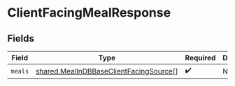# ClientFacingMealResponse


## Fields

| Field                                                                                                   | Type                                                                                                    | Required                                                                                                | Description                                                                                             |
| ------------------------------------------------------------------------------------------------------- | ------------------------------------------------------------------------------------------------------- | ------------------------------------------------------------------------------------------------------- | ------------------------------------------------------------------------------------------------------- |
| `meals`                                                                                                 | [shared.MealInDBBaseClientFacingSource](../../../sdk/models/shared/mealindbbaseclientfacingsource.md)[] | :heavy_check_mark:                                                                                      | N/A                                                                                                     |